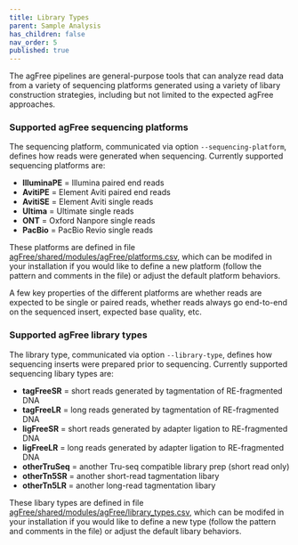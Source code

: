 ```yaml
---
title: Library Types
parent: Sample Analysis
has_children: false
nav_order: 5
published: true
---
```


The agFree pipelines are general-purpose tools that can analyze read 
data from a variety of sequencing platforms generated using a variety 
of libary construction strategies, including but not limited to 
the expected agFree approaches. 

### Supported agFree sequencing platforms

The sequencing platform, communicated via option `--sequencing-platform`,
defines how reads were generated when sequencing.
Currently supported sequencing platforms are:

- **IlluminaPE** = Illumina paired end reads
- **AvitiPE** = Element Aviti paired end reads
- **AvitiSE** = Element Aviti single reads
- **Ultima** = Ultimate single reads
- **ONT** = Oxford Nanpore single reads
- **PacBio** = PacBio Revio single reads

These platforms are defined in file 
[agFree/shared/modules/agFree/platforms.csv](https://github.com/wilsontelab/agFree/blob/main/shared/modules/agFree/platforms.csv),
which can be modifed in your installation if you would like to define
a new platform (follow the pattern and comments in the file) or adjust
the default platform behaviors.

A few key properties of the different platforms are whether 
reads are expected to be single or paired reads, whether reads always
go end-to-end on the sequenced insert, expected base quality, etc.

### Supported agFree library types

The library type, communicated via option `--library-type`, 
defines how sequencing inserts were prepared prior to sequencing.
Currently supported sequencing libary types are:

- **tagFreeSR** = short reads generated by tagmentation of RE-fragmented DNA
- **tagFreeLR** = long reads generated by tagmentation of RE-fragmented DNA
- **ligFreeSR** = short reads generated by adapter ligation to RE-fragmented DNA
- **ligFreeLR** = long reads generated by adapter ligation to RE-fragmented DNA
- **otherTruSeq** = another Tru-seq compatible library prep (short read only)
- **otherTn5SR** = another short-read tagmentation libary
- **otherTn5LR** = another long-read tagmentation libary

These libary types are defined in file 
[agFree/shared/modules/agFree/library_types.csv](https://github.com/wilsontelab/agFree/blob/main/shared/modules/agFree/library_types.csv),
which can be modifed in your installation if you would like to define
a new type (follow the pattern and comments in the file) or adjust
the default libary behaviors.
